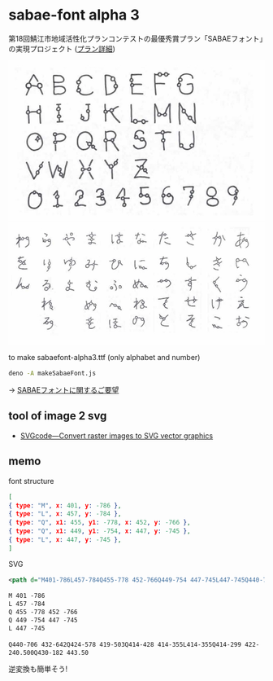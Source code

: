 # sabae-font alpha 3

第18回鯖江市地域活性化プランコンテストの最優秀賞プラン「SABAEフォント」の実現プロジェクト ([プラン詳細](https://code4fukui.github.io/sabaepc/#plan202506))

![sabaefont_alphabet](./src/sabaefont_alphabet.jpg)
![sabaefont_kana](./src/sabaefont_kana.jpg)

to make sabaefont-alpha3.ttf (only alphabet and number)
```sh
deno -A makeSabaeFont.js
```

→ [SABAEフォントに関するご要望](https://github.com/code4fukui/sabae-font/issues/1)

## tool of image 2 svg

- [SVGcode—Convert raster images to SVG vector graphics](https://svgco.de/)

## memo

font structure
```json
[
{ type: "M", x: 401, y: -786 },
{ type: "L", x: 457, y: -784 },
{ type: "Q", x1: 455, y1: -778, x: 452, y: -766 },
{ type: "Q", x1: 449, y1: -754, x: 447, y: -745 },
{ type: "L", x: 447, y: -745 },
]
```

SVG
```svg
<path d="M401-786L457-784Q455-778 452-766Q449-754 447-745L447-745Q440-706 432-642Q424-578 419-503Q414-428 414-355L414-355Q414-299 422-240.500Q430-182 443.50">
```

```
M 401 -786
L 457 -784
Q 455 -778 452 -766
Q 449 -754 447 -745
L 447 -745

Q440-706 432-642Q424-578 419-503Q414-428 414-355L414-355Q414-299 422-240.500Q430-182 443.50
```
逆変換も簡単そう!

